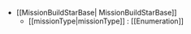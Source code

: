  * [[MissionBuildStarBase| MissionBuildStarBase]]
   * [[missionType|missionType]] : [[Enumeration]]

